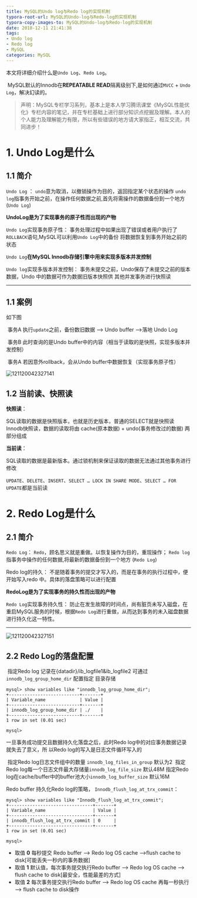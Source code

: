 ```yaml
---
title: MySQL的Undo log与Redo log的实现机制
typora-root-url: MySQL的Undo-log与Redo-log的实现机制
typora-copy-images-to: MySQL的Undo-log与Redo-log的实现机制
date: 2018-12-11 21:41:38
tags: 
- Undo log
- Redo log
- MySQL
categories: MySQL
---
```


​	本文将详细介绍什么是`Undo Log`、`Redo Log`。

​	MySQL默认的Innodb在**REPEATABLE READ**隔离级别下,是如何通过`MVCC` + `Undo Log`，解决幻读的。

<!-- more -->

> 声明：MySQL专栏学习系列，基本上是本人学习腾讯课堂《MySQL性能优化》专栏内容的笔记，并在专栏基础上进行部分知识点挖掘及理解。本人的个人能力及理解能力有限，所以有些错误的地方请大家指正，相互交流，共同进步！

# 1. Undo Log是什么

## 1.1 简介

`Undo Log` ：
​	`undo`意为取消，以撤销操作为目的，返回指定某个状态的操作
​	`undo log`指事务开始之前，在操作任何数据之前,首先将需操作的数据备份到一个地方 (`Undo Log`)

**UndoLog是为了实现事务的原子性而出现的产物**

`Undo Log`实现事务原子性：
​	事务处理过程中如果出现了错误或者用户执行了 `ROLLBACK`语句,MySQL可以利用`Undo Log`中的备份
将数据恢复到事务开始之前的状态

`Undo Log`**在MySQL Innodb存储引擎中用来实现多版本并发控制**

`Undo log`实现多版本并发控制：
​	事务未提交之前，Undo保存了未提交之前的版本数据，Undo 中的数据可作为数据旧版本快照供
其他并发事务进行快照读

------

## 1.1 案例

如下图

​	事务A 执行`update`之前，备份数旧数据 --> Undo buffer -->落地 Undo Log 

​	事务B 此时查询的是Undo buffer中的内容（相当于读取的是快照，实现多版本并发控制）

​	事务A 若因意外rollback，会从Undo buffer中数据恢复（实现事务原子性）

![121120042327141](/121120042327141.Png)

## 1.2 当前读、快照读

**快照读**：

​	SQL读取的数据是快照版本，也就是历史版本，普通的SELECT就是快照读Innodb快照读，数据的读取将由 cache(原本数据) + undo(事务修改过的数据) 两部分组成

**当前读**：

​	SQL读取的数据是最新版本。通过锁机制来保证读取的数据无法通过其他事务进行修改

​	`UPDATE`、`DELETE`、`INSERT`、`SELECT … LOCK IN SHARE MODE`、`SELECT … FOR UPDATE`都是当前读

# 2. Redo Log是什么

## 2.1 简介

`Redo Log`：
​	`Redo`，顾名思义就是重做。以恢复操作为目的，重现操作；
​	`Redo log`指事务中操作的任何数据,将最新的数据备份到一个地方 (`Redo Log`)

Redo log的持久：
​	不是随着事务的提交才写入的，而是在事务的执行过程中，便开始写入redo 中。具体的落盘策略可以进行配置

**RedoLog是为了实现事务的持久性而出现的产物**

`Redo Log`实现事务持久性：
​	防止在发生故障的时间点，尚有脏页未写入磁盘，在重启MySQL服务的时候，根据`Redo Log`进行重做，从而达到事务的未入磁盘数据进行持久化这一特性。

------

![121120042327151](/121120042327151.Png)

## 2.2 Redo Log的落盘配置

​	指定Redo log 记录在{datadir}/ib_logfile1&ib_logfile2 可通过`innodb_log_group_home_dir` 配置指定
目录存储

```mysql
mysql> show variables like "innodb_log_group_home_dir";
+---------------------------+-------+
| Variable_name             | Value |
+---------------------------+-------+
| innodb_log_group_home_dir | ./    |
+---------------------------+-------+
1 row in set (0.01 sec)

mysql>
```

一旦事务成功提交且数据持久化落盘之后，此时Redo log中的对应事务数据记录就失去了意义，所
以Redo log的写入是日志文件循环写入的

​	指定Redo log日志文件组中的数量 `innodb_log_files_in_group` 默认为2
​	指定Redo log每一个日志文件最大存储量`innodb_log_file_size` 默认48M
​	指定Redo log在cache/buffer中的buffer池大小`innodb_log_buffer_size` 默认16M

Redo buffer 持久化Redo log的策略， `Innodb_flush_log_at_trx_commit`：

```mysql
mysql> show variables like "Innodb_flush_log_at_trx_commit";
+--------------------------------+-------+
| Variable_name                  | Value |
+--------------------------------+-------+
| innodb_flush_log_at_trx_commit | 0     |
+--------------------------------+-------+
1 row in set (0.01 sec)

mysql> 
```

- 取值 **0** 每秒提交 Redo buffer --> Redo log OS cache -->flush cache to disk[可能丢失一秒内的事务数据]
- 取值 **1** 默认值，每次事务提交执行Redo buffer --> Redo log OS cache --> flush cache to disk[最安全，性能最差的方式]
- 取值 **2** 每次事务提交执行Redo buffer --> Redo log OS cache 再每一秒执行 --> flush cache to disk操作
